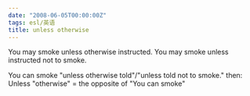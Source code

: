 ```yaml
---
date: "2008-06-05T00:00:00Z"
tags: esl/英语
title: unless otherwise
---
```


You may smoke unless otherwise instructed.
You may smoke unless instructed not to smoke.

You can smoke "unless otherwise told"/"unless told not to smoke." then:
Unless "otherwise" = the opposite of "You can smoke"

